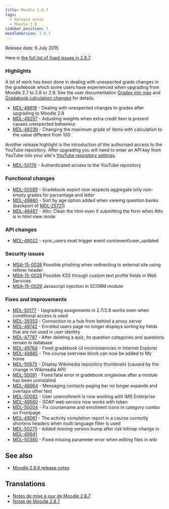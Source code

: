 ```yaml
---
title: Moodle 2.8.7
tags:
  - Release notes
  - Moodle 2.8
sidebar_position: 7
moodleVersion: 2.8.7
---
```

Release date: 6 July 2015

Here is [the full list of fixed issues in 2.8.7](https://tracker.moodle.org/secure/IssueNavigator!executeAdvanced.jspa?jqlQuery=project+%3D+mdl+AND+resolution+%3D+fixed+AND+fixVersion+in+%28%222.8.7%22%29+ORDER+BY+priority+DESC&runQuery=true&clear=true).

### Highlights

A lot of work has been done in dealing with unexpected grade changes in the gradebook which some users have experienced when upgrading from Moodle 2.7 to 2.8 or 2.9. See the user documentation [Grades min max](https://docs.moodle.org/28/en/Grades_min_max) and [Gradebook calculation changes](https://docs.moodle.org/28/en/Gradebook_calculation_changes) for details.

- [MDL-48618](https://tracker.moodle.org/browse/MDL-48618) - Dealing with unexpected changes to grades after upgrading to Moodle 2.8
- [MDL-49257](https://tracker.moodle.org/browse/MDL-49257) - Adjusting weights when extra credit item is present causes unexpected behaviour
- [MDL-48239](https://tracker.moodle.org/browse/MDL-48239) - Changing the maximum grade of items with calculation to the value different from 100

Another release highlight is the introduction of the authorised access to the YouTube repository. After upgrading you will need to enter an API key from YouTube into your site's [YouTube repository settings](https://docs.moodle.org/28/en/Youtube_videos_repository).

- [MDL-50176](https://tracker.moodle.org/browse/MDL-50176) - Authenticated access to the YouTube repository

### Functional changes

- [MDL-50089](https://tracker.moodle.org/browse/MDL-50089) - Gradebook export now respects aggregate only non-empty grades for percentage and letter
- [MDL-49680](https://tracker.moodle.org/browse/MDL-49680) - Sort by age option added when viewing question banks (backport of [MDL-25721](https://tracker.moodle.org/browse/MDL-25721))
- [MDL-48467](https://tracker.moodle.org/browse/MDL-48467) - Atto: Clean the html even if submitting the form when Atto is in html view mode

### API changes

- [MDL-49022](https://tracker.moodle.org/browse/MDL-49022) - sync_users must trigger event core\event\user_updated

### Security issues

- [MSA-15-0026](https://moodle.org/mod/forum/discuss.php?d=316662) Possible phishing when redirecting to external site using referer header
- [MSA-15-0028](https://moodle.org/mod/forum/discuss.php?d=316664) Possible XSS through custom text profile fields in Web Services
- [MSA-15-0029](https://moodle.org/mod/forum/discuss.php?d=316665) Javascript injection in SCORM module

### Fixes and improvements

- [MDL-50177](https://tracker.moodle.org/browse/MDL-50177) - Upgrading assignments in 2.7/2.8 works even when conditional access is used
- [MDL-39353](https://tracker.moodle.org/browse/MDL-39353) - Connection to a hub from behind a proxy server
- [MDL-49742](https://tracker.moodle.org/browse/MDL-49742) - Enrolled users page no longer displays sorting by fields that are not used in user identity
- [MDL-47787](https://tracker.moodle.org/browse/MDL-47787) - After deleting a quiz, its question categories and questions remain in database
- [MDL-49764](https://tracker.moodle.org/browse/MDL-49764) - Fixed gradebook UI inconsistencies in Internet Explorer
- [MDL-49885](https://tracker.moodle.org/browse/MDL-49885) - The course overview block can now be added to My home
- [MDL-50675](https://tracker.moodle.org/browse/MDL-50675) - Display Wikimedia repository thumbnails (caused by the change in Wikimedia API)
- [MDL-50091](https://tracker.moodle.org/browse/MDL-50091) - Fixed fatal error in gradebook singleview after a module has been uninstalled
- [MDL-48664](https://tracker.moodle.org/browse/MDL-48664) - Messaging contacts paging bar no longer expands and overlaps other text
- [MDL-50092](https://tracker.moodle.org/browse/MDL-50092) - User unenrollment is now working with IMS Enterprise
- [MDL-49560](https://tracker.moodle.org/browse/MDL-49560) - SOAP web service now works with token
- [MDL-50004](https://tracker.moodle.org/browse/MDL-50004) - Fix coursename and enrolment icons in category combo on Frontpage
- [MDL-49061](https://tracker.moodle.org/browse/MDL-49061) - The activity completion report in a course correctly shortens headers when multi language filter is used
- [MDL-50275](https://tracker.moodle.org/browse/MDL-50275) - Added missing version bump after risk bitmap change in [MDL-49941](https://tracker.moodle.org/browse/MDL-49941)
- [MDL-50380](https://tracker.moodle.org/browse/MDL-50380) - Fixed missing parameter error when editing files in wiki

## See also

- [Moodle 2.8.6 release notes](/general/releases/2.8/2.8.6)

## Translations

- [Notes de mise à jour de Moodle 2.8.7](https://docs.moodle.org/fr/Notes_de_mise_à_jour_de_Moodle_2.8.7)
- [Notas de Moodle 2.8.7](https://docs.moodle.org/es/Notas_de_Moodle_2.8.7)
